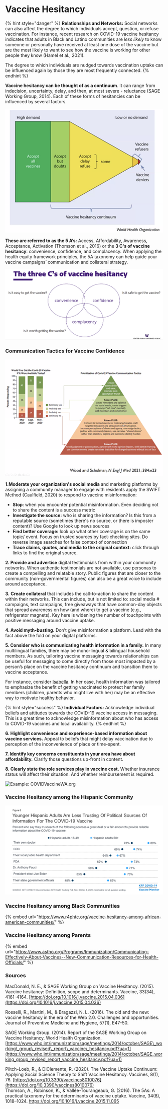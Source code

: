 # Vaccine Hesitancy

{% hint style="danger" %}
**Relationships and Networks:** Social networks can also affect the degree to which individuals accept, question, or refuse vaccination. For instance, recent research on COVID-19 vaccine hesitancy indicates that adults in Black and Latino communities are _less_ _likely_ to know someone or personally have received at least one dose of the vaccine but are the most likely to want to see how the vaccine is working for other people they know \(Hamel et al., 2021\).

The degree to which individuals are nudged towards vaccination uptake can be influenced again by those they are most frequently connected.
{% endhint %}

**Vaccine hesitancy can be thought of as a continuum**. It can range from indecision, uncertainty, delay, and then, at most severe - reluctance \(SAGE Working Group, 2014\). Each of these forms of hesitancies can be influenced by several factors. 

![WHO&apos;s continuum of vaccine hesitancy between full acceptance and outright refusal of all vaccines](../.gitbook/assets/screen-shot-2021-03-02-at-9.09.49-am.png)

**These are referred to as the 5 A’s:** Access, Affordability, Awareness, Acceptance, Activation \(Thomson et al., 2016\) or the **3 C's of vaccine hesitancy**: convenience, confidence, and complacency. When applying the health equity framework principles, the 5A taxonomy can help guide your vaccine campaigns’ communication and collateral strategy.

![The 3 C&apos;s of vaccine hesitancy](../.gitbook/assets/screen-shot-2021-03-01-at-10.10.02-am%20%281%29.png)

### Communication Tactics for Vaccine Confidence

![Communication tactics to bolster vaccine confidence](../.gitbook/assets/screen-shot-2021-03-02-at-9.33.34-am%20%281%29.png)

**1.Moderate your organization's social media** and marketing platforms by assigning a community manager to engage with residents apply the SWIFT Method \(Caulfield, 2020\) to respond to vaccine misinformation:

* **Stop**: when you encounter potential misinformation. Even deciding not to share the content is a success metric
* **Investigate the source:** who is sharing the information? Is this from a reputable source \(sometimes there's no source, or there is imposter content\)? Use Google to look up news sources
* **Find better coverage:** look up what other coverage is on the same topic/ event. Focus on trusted sources by fact-checking sites. Do reverse image searches for false context of connection
* **Trace claims, quotes, and media to the original context:** click through links to find the original source. 

**2. Provide and advertise** digital testimonials from within your community networks. When authentic testimonials are not available, use personas to create a compelling and relatable story. Public figures that are closer to the community \(non-governmental figures\) can also be a great voice to include around acceptance. 

**3.** **Create collateral** that includes the call-to-action to share the content within their networks. This can include, but is not limited to: social media \# campaigns, text campaigns, free giveaways that have common-day objects that spread awareness on how \(and where\) to get a vaccine \(e.g., refrigerator magnets\). Key here is widening the number of touchpoints with positive messaging around vaccine uptake.

**4. Avoid myth-busting.** Don’t give misinformation a platform. Lead with the fact above the fold on your digital platforms.

**5. Consider who is communicating health information in a family.** In many multilingual families, there may be mono-lingual & bilingual household members. As such, tailoring vaccine messaging towards relationships can be useful for messaging to come directly from those most impacted by a person’s place on the vaccine hesitancy continuum and transition them to vaccine acceptance. 

For instance, consider [Isabella](../what-we-know/resident-personas.md). In her case, health information was tailored to emphasize the benefit of getting vaccinated to protect her family members \(children, parents who might live with her\) may be an effective way to motivate healthy behavior.

{% hint style="success" %}
**Individual Factors:** Acknowledge individual beliefs and attitudes towards the COVID-19 vaccine access in messaging. This is a great time to acknowledge misinformation about who has access to COVID-19 vaccines and local availability.
{% endhint %}

**6. Highlight convenience and experience-based information about vaccine services.** Appeal to beliefs that might delay vaccination due to perception of the inconvenience of place or time-spent. 

**7. Identify key concerns constituents in your area have about affordability.** Clarify those questions up-front in content.

**8. Clearly state the role services play in vaccine cost.** Whether insurance status will affect their situation. And whether reimbursement is required. 

![Example: COVIDVaccineWA.org](https://lh5.googleusercontent.com/__lDrT595u8HF8ZdQRaCoCFV3AgjLUpcj3xhROis2W3JACShF_fHECMMxfaiVCsrYTsBjDX9TfPG9oZRgS-838oGpjN6zoJY0-haWFfnVi7XOW3KvkhOKyjR3IT29f7A5vPmE3qS)

### Vaccine Hesitancy among the Hispanic Community

![](../.gitbook/assets/9613-figure-6.png)

### Vaccine Hesitancy among Black Communities

{% embed url="https://www.r4phtc.org/vaccine-hesitancy-among-african-american-communities/" %}

### Vaccine Hesitancy among Parents

{% embed url="https://www.astho.org/Programs/Immunization/Communicating-Effectively-About-Vaccines--New-Communication-Resources-for-Health-Officials/" %}

### **Sources**

MacDonald, N. E., & SAGE Working Group on Vaccine Hesitancy. \(2015\). Vaccine hesitancy: Definition, scope and determinants. Vaccine, 33\(34\), 4161–4164. [https://doi.org/10.1016/j.vaccine.2015.04.036](https://doi.org/10.1016/j.vaccine.2015.04.036)

Rosselli, R., Martini, M., & Bragazzi, N. L. \(2016\). The old and the new: vaccine hesitancy in the era of the Web 2.0. Challenges and opportunities. Journal of Preventive Medicine and Hygiene, 57\(1\), E47-50.

SAGE Working Group. \(2014\). Report of the SAGE Working Group on Vaccine Hesitancy. World Health Organization. [https://www.who.int/immunization/sage/meetings/2014/october/SAGE\_working\_group\_revised\_report\_vaccine\_hesitancy.pdf?ua=1](https://www.who.int/immunization/sage/meetings/2014/october/SAGE_working_group_revised_report_vaccine_hesitancy.pdf?ua=1) 

Piltch-Loeb, R., & DiClemente, R. \(2020\). The Vaccine Uptake Continuum: Applying Social Science Theory to Shift Vaccine Hesitancy. Vaccines, 8\(1\), 76. [https://doi.org/10.3390/vaccines8010076](https://doi.org/10.3390/vaccines8010076)   
Thomson, A., Robinson, K., & Vallée-Tourangeaub, G. \(2016\). The 5As: A practical taxonomy for the determinants of vaccine uptake. Vaccine, 34\(8\), 1018–1024. https://doi.org/10.1016/j.vaccine.2015.11.065

